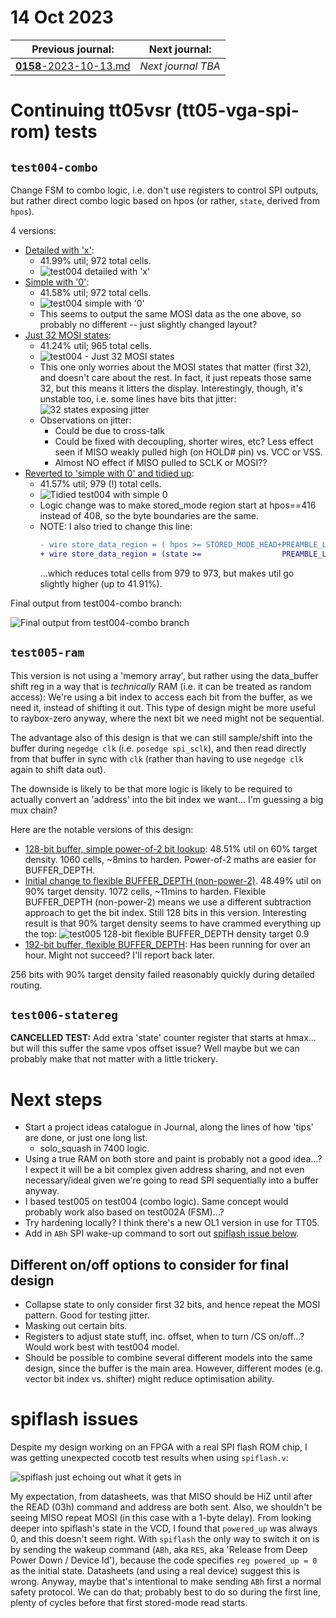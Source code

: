 # 14 Oct 2023

| Previous journal: | Next journal: |
|-|-|
| [**0158**-2023-10-13.md](./0158-2023-10-13.md) | *Next journal TBA* |


# Continuing tt05vsr (tt05-vga-spi-rom) tests


## `test004-combo`

Change FSM to combo logic, i.e. don't use registers to control SPI outputs, but rather direct combo logic based on hpos (or rather, `state`, derived from `hpos`).

4 versions:
*   [Detailed with 'x'](https://github.com/algofoogle/tt05-vga-spi-rom/actions/runs/6515265299):
    *   41.99% util; 972 total cells.
    *   ![test004 detailed with 'x'](i/0159-test004-x.png)
*   [Simple with '0'](https://github.com/algofoogle/tt05-vga-spi-rom/actions/runs/6515336218):
    *   41.58% util; 972 total cells.
    *   ![test004 simple with '0'](i/0159-test004-0.png)
    *   This seems to output the same MOSI data as the one above, so probably no different -- just slightly changed layout?
*   [Just 32 MOSI states](https://github.com/algofoogle/tt05-vga-spi-rom/actions/runs/6515621381):
    *   41.24% util; 965 total cells.
    *   ![test004 - Just 32 MOSI states](i/0159-test004-32states.png)
    *   This one only worries about the MOSI states that matter (first 32), and doesn't care about the rest. In fact, it just repeats those same 32, but this means it litters the display. Interestingly, though, it's unstable too, i.e. some lines have bits that jitter:
        ![32 states exposing jitter](./i/0159-test004-jitter.gif)
    *   Observations on jitter:
        *   Could be due to cross-talk
        *   Could be fixed with decoupling, shorter wires, etc? Less effect seen if MISO weakly pulled high (on HOLD# pin) vs. VCC or VSS.
        *   Almost NO effect if MISO pulled to SCLK or MOSI??
*   [Reverted to 'simple with 0' and tidied up](https://github.com/algofoogle/tt05-vga-spi-rom/actions/runs/6515807137):
    *   41.57% util; 979 (!) total cells.
    *   ![Tidied test004 with simple 0](i/0159-test004-simple-tidied.png)
    *   Logic change was to make stored_mode region start at hpos==416 instead of 408, so the byte boundaries are the same.
    *   NOTE: I also tried to change this line:
        ```diff
        - wire store_data_region = ( hpos >= STORED_MODE_HEAD+PREAMBLE_LEN &&  hpos < STORED_MODE_TAIL);
        + wire store_data_region = (state >=                  PREAMBLE_LEN && state < STREAM_LEN      );
        ```
        ...which reduces total cells from 979 to 973, but makes util go slightly higher (up to 41.91%).


Final output from test004-combo branch:

![Final output from test004-combo branch](./i/0159-test004-final.jpg)


## `test005-ram`

This version is not using a 'memory array', but rather using the data_buffer shift reg in a way that is *technically* RAM (i.e. it can be treated as random access): We're using a bit index to access each bit from the buffer, as we need it, instead of shifting it out. This type of design might be more useful to raybox-zero anyway, where the next bit we need might not be sequential.

The advantage also of this design is that we can still sample/shift into the buffer during `negedge clk` (i.e. `posedge spi_sclk`), and then read directly from that buffer in sync with `clk` (rather than having to use `negedge clk` again to shift data out).

The downside is likely to be that more logic is likely to be required to actually convert an 'address' into the bit index we want... I'm guessing a big mux chain?

Here are the notable versions of this design:
*   [128-bit buffer, simple power-of-2 bit lookup](https://github.com/algofoogle/tt05-vga-spi-rom/actions/runs/6516270882): 48.51% util on 60% target density. 1060 cells, ~8mins to harden. Power-of-2 maths are easier for BUFFER_DEPTH.
*   [Initial change to flexible BUFFER_DEPTH (non-power-2)](https://github.com/algofoogle/tt05-vga-spi-rom/actions/runs/6517451404). 48.49% util on 90% target density. 1072 cells, ~11mins to harden. Flexible BUFFER_DEPTH (non-power-2) means we use a different subtraction approach to get the bit index. Still 128 bits in this version. Interesting result is that 90% target density seems to have crammed everything up the top:
    ![test005 128-bit flexible BUFFER_DEPTH density target 0.9](i/0159-test005-90pct.png)
*   [192-bit buffer, flexible BUFFER_DEPTH](https://github.com/algofoogle/tt05-vga-spi-rom/actions/runs/6517595349): Has been running for over an hour. Might not succeed? I'll report back later.

256 bits with 90% target density failed reasonably quickly during detailed routing.


## `test006-statereg`

**CANCELLED TEST:** Add extra 'state' counter register that starts at hmax... but will this suffer the same vpos offset issue? Well maybe but we can probably make that not matter with a little trickery.


# Next steps

*   Start a project ideas catalogue in Journal, along the lines of how 'tips' are done, or just one long list.
    *   solo_squash in 7400 logic.
*   Using a true RAM on both store and paint is probably not a good idea...? I expect it will be a bit complex given address sharing, and not even necessary/ideal given we're going to read SPI sequentially into a buffer anyway.
*   I based test005 on test004 (combo logic). Same concept would probably work also based on test002A (FSM)...?
*   Try hardening locally? I think there's a new OL1 version in use for TT05.
*   Add in `ABh` SPI wake-up command to sort out [spiflash issue below](#spiflash-issues).

## Different on/off options to consider for final design

*   Collapse state to only consider first 32 bits, and hence repeat the MOSI pattern. Good for testing jitter.
*   Masking out certain bits.
*   Registers to adjust state stuff, inc. offset, when to turn /CS on/off...? Would work best with test004 model.
*   Should be possible to combine several different models into the same design, since the buffer is the main area. However, different modes (e.g. vector bit index vs. shifter) might reduce optimisation ability.




# spiflash issues

Despite my design working on an FPGA with a real SPI flash ROM chip, I was getting unexpected cocotb test results when using `spiflash.v`:

![spiflash just echoing out what it gets in](./i/0158-spiflash-echo.png)

My expectation, from datasheets, was that MISO should be HiZ until after the READ (03h) command and address are both sent. Also, we shouldn't be seeing MISO repeat MOSI (in this case with a 1-byte delay). From looking deeper into spiflash's state in the VCD, I found that `powered_up` was always 0, and this doesn't seem right. With `spiflash` the only way to switch it on is by sending the wakeup command (`ABh`, aka `RES`, aka 'Release from Deep Power Down / Device Id'), because the code specifies `reg powered_up = 0` as the initial state. Datasheets (and using a real device) suggest this is wrong. Anyway, maybe that's intentional to make sending `ABh` first a normal safety protocol. We can do that; probably best to do so during the first line, plenty of cycles before that first stored-mode read starts.

